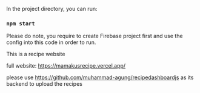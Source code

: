 In the project directory, you can run:

### `npm start`

Please do note, you require to create Firebase project first and use the config into this code in order to run.

This is a recipe website

full website: https://mamakusrecipe.vercel.app/

please use https://github.com/muhammad-agung/recipedashboardjs as its backend to upload the recipes
